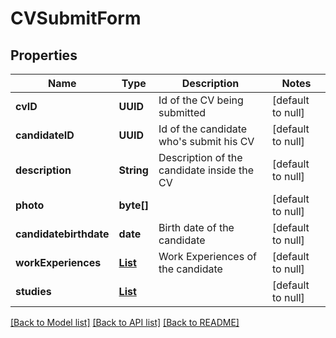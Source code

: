 # CVSubmitForm
## Properties

Name | Type | Description | Notes
------------ | ------------- | ------------- | -------------
**cvID** | **UUID** | Id of the CV being submitted | [default to null]
**candidateID** | **UUID** | Id of the candidate who&#39;s submit his CV | [default to null]
**description** | **String** | Description of the candidate inside the CV | [default to null]
**photo** | **byte[]** |  | [default to null]
**candidatebirthdate** | **date** | Birth date of the candidate | [default to null]
**workExperiences** | [**List**](CVSubmitForm_workExperiences.md) | Work Experiences of the candidate | [default to null]
**studies** | [**List**](CVSubmitForm_studies.md) |  | [default to null]

[[Back to Model list]](../README.md#documentation-for-models) [[Back to API list]](../README.md#documentation-for-api-endpoints) [[Back to README]](../README.md)

